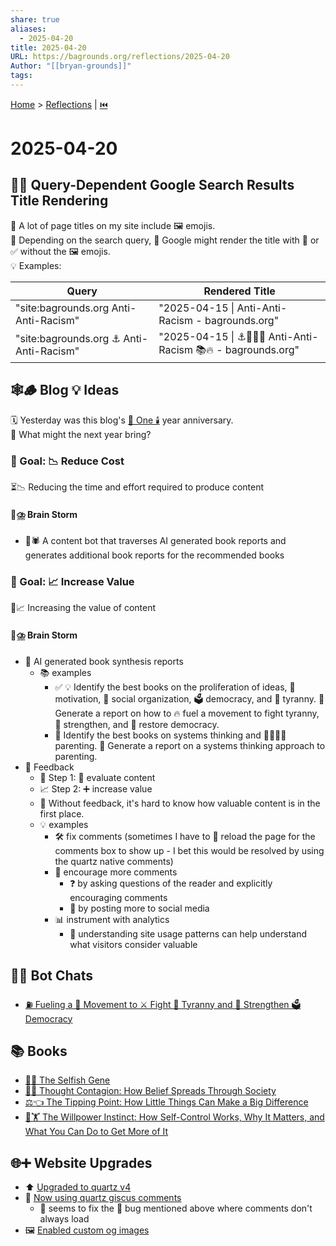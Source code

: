 ```yaml
---
share: true
aliases:
  - 2025-04-20
title: 2025-04-20
URL: https://bagrounds.org/reflections/2025-04-20
Author: "[[bryan-grounds]]"
tags: 
---
```

[Home](../index.md) > [Reflections](./index.md) | [⏮️](./2025-04-19.md)  
# 2025-04-20  
## 👀🤔 Query-Dependent Google Search Results Title Rendering  
📝 A lot of page titles on my site include 🖼️ emojis.  
🤔 Depending on the search query, 🤖 Google might render the title with 🚫 or ✅ without the 🖼️ emojis.  
💡 Examples:  
  
| Query                                   | Rendered Title                                               |  
| --------------------------------------- | ------------------------------------------------------------ |  
| "site:bagrounds.org Anti-Anti-Racism"   | "2025-04-15 \| Anti-Anti-Racism - bagrounds.org"             |  
| "site:bagrounds.org ⚓ Anti-Anti-Racism" | "2025-04-15 \| ⚓🚫✊🏿 Anti-Anti-Racism 📚🔥 - bagrounds.org" |  
  
## 🕸️🪵 Blog 💡 Ideas  
🗓️ Yesterday was this blog's [🥳 One 🕯️](./2025-04-19.md) year anniversary.  
🤔 What might the next year bring?  
  
### 🎯 Goal: 📉 Reduce Cost  
⏳📉 Reducing the time and effort required to produce content  
  
#### 🧠⛈️ Brain Storm  
- 🤖🕷️ A content bot that traverses AI generated book reports and generates additional book reports for the recommended books  
  
### 🎯 Goal: 📈 Increase Value  
💎📈 Increasing the value of content  
  
#### 🧠⛈️ Brain Storm  
- 🤖 AI generated book synthesis reports  
    - 📚 examples  
        - ✅ 💡 Identify the best books on the proliferation of ideas, 🚀 motivation, 🤝 social organization, 🗳️ democracy, and 👑 tyranny. 📝 Generate a report on how to 🔥 fuel a movement to fight tyranny, 💪 strengthen, and 🔄 restore democracy.  
        - 🧠 Identify the best books on systems thinking and 👨‍👩‍👧‍👦 parenting. 📝 Generate a report on a systems thinking approach to parenting.  
- 🔄 Feedback  
    - 👣 Step 1: 🧐 evaluate content  
    - 📈 Step 2: ➕ increase value  
    - 🚫 Without feedback, it's hard to know how valuable content is in the first place.  
    - 💡 examples  
        - 🛠️ fix comments (sometimes I have to 🔄 reload the page for the comments box to show up - I bet this would be resolved by using the quartz native comments)  
        - 📣 encourage more comments  
            - ❓ by asking questions of the reader and explicitly encouraging comments  
            - 📱 by posting more to social media  
        - 📊 instrument with analytics  
            - 🧭 understanding site usage patterns can help understand what visitors consider valuable  
  
## 🤖💬 Bot Chats  
- [⛽ Fueling a 👥 Movement to ⚔️ Fight 👹 Tyranny and 💪 Strengthen 🗳️ Democracy](../bot-chats/fueling-a-movement-to-fight-tyranny-and-strengthen-democracy.md)  
  
## 📚 Books  
- [👤🧬 The Selfish Gene](../books/the-selfish-gene.md)  
- [💭🦠 Thought Contagion: How Belief Spreads Through Society](../books/thought-contagion.md)  
- [⚖️👈 The Tipping Point: How Little Things Can Make a Big Difference](../books/the-tipping-point.md)  
- [🧘🏋️ The Willpower Instinct: How Self-Control Works, Why It Matters, and What You Can Do to Get More of It](../books/the-willpower-instinct.md)  
  
## 🌐➕ Website Upgrades  
- ⬆️ [Upgraded to quartz v4](https://github.com/bagrounds/obsidian-github-publisher-sync/commit/b37553e3d9586364c258c9656fd6bb8626dae171)  
- 💬 [Now using quartz giscus comments](https://github.com/bagrounds/obsidian-github-publisher-sync/commit/5d1be4121b7cecb7593dfcedb51df58d579561ef)  
    - 🔧 seems to fix the 🐛 bug mentioned above where comments don't always load  
- 🖼️ [Enabled custom og images](https://github.com/bagrounds/obsidian-github-publisher-sync/commit/5d1be4121b7cecb7593dfcedb51df58d579561ef)  
